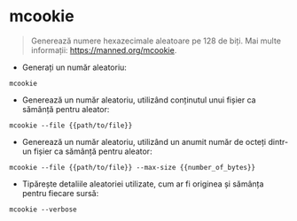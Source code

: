 # mcookie

> Generează numere hexazecimale aleatoare pe 128 de biți.
> Mai multe informații: <https://manned.org/mcookie>.

- Generați un număr aleatoriu:

`mcookie`

- Generează un număr aleatoriu, utilizând conținutul unui fișier ca sămânță pentru aleator:

`mcookie --file {{path/to/file}}`

- Generează un număr aleatoriu, utilizând un anumit număr de octeți dintr-un fișier ca sămânță pentru aleator:

`mcookie --file {{path/to/file}} --max-size {{number_of_bytes}}`

- Tipărește detaliile aleatoriei utilizate, cum ar fi originea și sămânța pentru fiecare sursă:

`mcookie --verbose`
